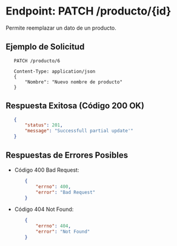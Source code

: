 Endpoint: PATCH /producto/{id}
==============================
Permite reemplazar un dato de un producto.

## Ejemplo de Solicitud
 ```http
    PATCH /producto/6

    Content-Type: application/json
    {
        "Nombre": "Nuevo nombre de producto"
    }
 ``` 
## Respuesta Exitosa (Código 200 OK)
 ``` json
    {
        "status": 201,
        "message": "Successfull partial update'"
    }
 ``` 
## Respuestas de Errores Posibles
- Código 400 Bad Request:
 ``` json
        {
            "errno": 400,
            "error": "Bad Request"
        }
 ``` 
- Código 404 Not Found:
 ``` json
        {
            "errno": 404,
            "error": "Not Found"
        }
 ``` 

